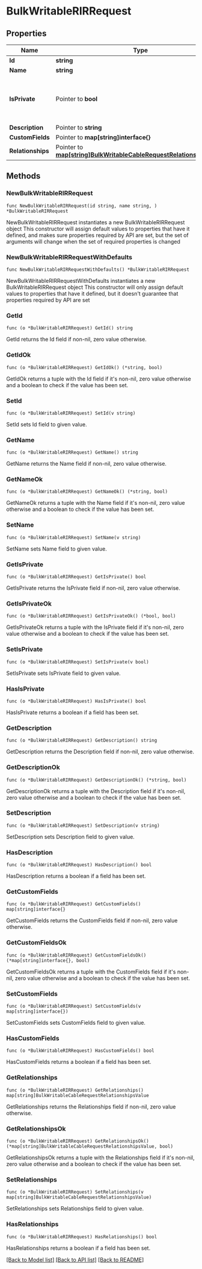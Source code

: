 # BulkWritableRIRRequest

## Properties

Name | Type | Description | Notes
------------ | ------------- | ------------- | -------------
**Id** | **string** |  | 
**Name** | **string** |  | 
**IsPrivate** | Pointer to **bool** | IP space managed by this RIR is considered private | [optional] 
**Description** | Pointer to **string** |  | [optional] 
**CustomFields** | Pointer to **map[string]interface{}** |  | [optional] 
**Relationships** | Pointer to [**map[string]BulkWritableCableRequestRelationshipsValue**](BulkWritableCableRequestRelationshipsValue.md) |  | [optional] 

## Methods

### NewBulkWritableRIRRequest

`func NewBulkWritableRIRRequest(id string, name string, ) *BulkWritableRIRRequest`

NewBulkWritableRIRRequest instantiates a new BulkWritableRIRRequest object
This constructor will assign default values to properties that have it defined,
and makes sure properties required by API are set, but the set of arguments
will change when the set of required properties is changed

### NewBulkWritableRIRRequestWithDefaults

`func NewBulkWritableRIRRequestWithDefaults() *BulkWritableRIRRequest`

NewBulkWritableRIRRequestWithDefaults instantiates a new BulkWritableRIRRequest object
This constructor will only assign default values to properties that have it defined,
but it doesn't guarantee that properties required by API are set

### GetId

`func (o *BulkWritableRIRRequest) GetId() string`

GetId returns the Id field if non-nil, zero value otherwise.

### GetIdOk

`func (o *BulkWritableRIRRequest) GetIdOk() (*string, bool)`

GetIdOk returns a tuple with the Id field if it's non-nil, zero value otherwise
and a boolean to check if the value has been set.

### SetId

`func (o *BulkWritableRIRRequest) SetId(v string)`

SetId sets Id field to given value.


### GetName

`func (o *BulkWritableRIRRequest) GetName() string`

GetName returns the Name field if non-nil, zero value otherwise.

### GetNameOk

`func (o *BulkWritableRIRRequest) GetNameOk() (*string, bool)`

GetNameOk returns a tuple with the Name field if it's non-nil, zero value otherwise
and a boolean to check if the value has been set.

### SetName

`func (o *BulkWritableRIRRequest) SetName(v string)`

SetName sets Name field to given value.


### GetIsPrivate

`func (o *BulkWritableRIRRequest) GetIsPrivate() bool`

GetIsPrivate returns the IsPrivate field if non-nil, zero value otherwise.

### GetIsPrivateOk

`func (o *BulkWritableRIRRequest) GetIsPrivateOk() (*bool, bool)`

GetIsPrivateOk returns a tuple with the IsPrivate field if it's non-nil, zero value otherwise
and a boolean to check if the value has been set.

### SetIsPrivate

`func (o *BulkWritableRIRRequest) SetIsPrivate(v bool)`

SetIsPrivate sets IsPrivate field to given value.

### HasIsPrivate

`func (o *BulkWritableRIRRequest) HasIsPrivate() bool`

HasIsPrivate returns a boolean if a field has been set.

### GetDescription

`func (o *BulkWritableRIRRequest) GetDescription() string`

GetDescription returns the Description field if non-nil, zero value otherwise.

### GetDescriptionOk

`func (o *BulkWritableRIRRequest) GetDescriptionOk() (*string, bool)`

GetDescriptionOk returns a tuple with the Description field if it's non-nil, zero value otherwise
and a boolean to check if the value has been set.

### SetDescription

`func (o *BulkWritableRIRRequest) SetDescription(v string)`

SetDescription sets Description field to given value.

### HasDescription

`func (o *BulkWritableRIRRequest) HasDescription() bool`

HasDescription returns a boolean if a field has been set.

### GetCustomFields

`func (o *BulkWritableRIRRequest) GetCustomFields() map[string]interface{}`

GetCustomFields returns the CustomFields field if non-nil, zero value otherwise.

### GetCustomFieldsOk

`func (o *BulkWritableRIRRequest) GetCustomFieldsOk() (*map[string]interface{}, bool)`

GetCustomFieldsOk returns a tuple with the CustomFields field if it's non-nil, zero value otherwise
and a boolean to check if the value has been set.

### SetCustomFields

`func (o *BulkWritableRIRRequest) SetCustomFields(v map[string]interface{})`

SetCustomFields sets CustomFields field to given value.

### HasCustomFields

`func (o *BulkWritableRIRRequest) HasCustomFields() bool`

HasCustomFields returns a boolean if a field has been set.

### GetRelationships

`func (o *BulkWritableRIRRequest) GetRelationships() map[string]BulkWritableCableRequestRelationshipsValue`

GetRelationships returns the Relationships field if non-nil, zero value otherwise.

### GetRelationshipsOk

`func (o *BulkWritableRIRRequest) GetRelationshipsOk() (*map[string]BulkWritableCableRequestRelationshipsValue, bool)`

GetRelationshipsOk returns a tuple with the Relationships field if it's non-nil, zero value otherwise
and a boolean to check if the value has been set.

### SetRelationships

`func (o *BulkWritableRIRRequest) SetRelationships(v map[string]BulkWritableCableRequestRelationshipsValue)`

SetRelationships sets Relationships field to given value.

### HasRelationships

`func (o *BulkWritableRIRRequest) HasRelationships() bool`

HasRelationships returns a boolean if a field has been set.


[[Back to Model list]](../README.md#documentation-for-models) [[Back to API list]](../README.md#documentation-for-api-endpoints) [[Back to README]](../README.md)


